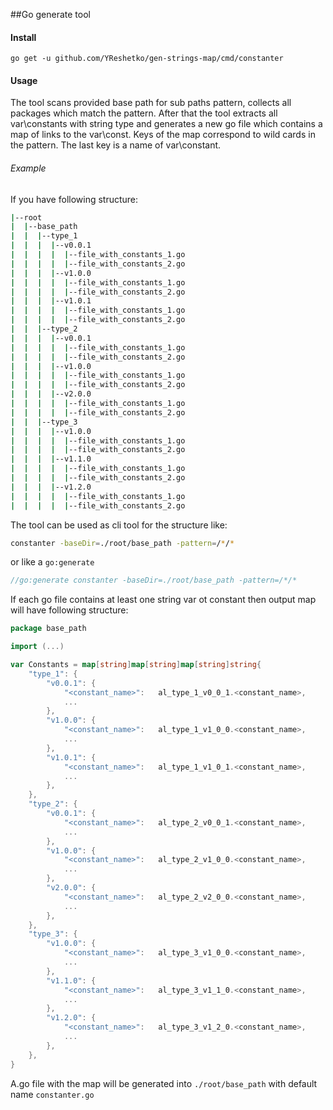 
##Go generate tool

#### Install
```shell script
go get -u github.com/YReshetko/gen-strings-map/cmd/constanter
```

#### Usage
The tool scans provided base path for sub paths pattern, collects all packages which match the pattern.
After that the tool extracts all var\constants with string type and generates a new go file which contains a map of links to the var\const.
Keys of the map correspond to wild cards in the pattern. The last key is a name of var\constant.
###### Example
If you have following structure:
```bash
|--root
|  |--base_path
|  |  |--type_1
|  |  |  |--v0.0.1
|  |  |  |  |--file_with_constants_1.go
|  |  |  |  |--file_with_constants_2.go
|  |  |  |--v1.0.0
|  |  |  |  |--file_with_constants_1.go
|  |  |  |  |--file_with_constants_2.go
|  |  |  |--v1.0.1
|  |  |  |  |--file_with_constants_1.go
|  |  |  |  |--file_with_constants_2.go
|  |  |--type_2
|  |  |  |--v0.0.1
|  |  |  |  |--file_with_constants_1.go
|  |  |  |  |--file_with_constants_2.go
|  |  |  |--v1.0.0
|  |  |  |  |--file_with_constants_1.go
|  |  |  |  |--file_with_constants_2.go
|  |  |  |--v2.0.0
|  |  |  |  |--file_with_constants_1.go
|  |  |  |  |--file_with_constants_2.go
|  |  |--type_3
|  |  |  |--v1.0.0
|  |  |  |  |--file_with_constants_1.go
|  |  |  |  |--file_with_constants_2.go
|  |  |  |--v1.1.0
|  |  |  |  |--file_with_constants_1.go
|  |  |  |  |--file_with_constants_2.go
|  |  |  |--v1.2.0
|  |  |  |  |--file_with_constants_1.go
|  |  |  |  |--file_with_constants_2.go
```
The tool can be used as cli tool for the structure like:
```bash
constanter -baseDir=./root/base_path -pattern=/*/*
```
or like a `go:generate`
```go
//go:generate constanter -baseDir=./root/base_path -pattern=/*/*
```
If each go file contains at least one string var ot constant then output map will have following structure:
```go
package base_path

import (...)

var Constants = map[string]map[string]map[string]string{
	"type_1": {
		"v0.0.1": {
			"<constant_name>":   al_type_1_v0_0_1.<constant_name>,
			...
		},
		"v1.0.0": {
			"<constant_name>":   al_type_1_v1_0_0.<constant_name>,
			...
		},
		"v1.0.1": {
			"<constant_name>":   al_type_1_v1_0_1.<constant_name>,
			...
		},
	},
	"type_2": {
		"v0.0.1": {
			"<constant_name>":   al_type_2_v0_0_1.<constant_name>,
			...
		},
		"v1.0.0": {
			"<constant_name>":   al_type_2_v1_0_0.<constant_name>,
			...
		},
		"v2.0.0": {
			"<constant_name>":   al_type_2_v2_0_0.<constant_name>,
			...
		},
	},
	"type_3": {
		"v1.0.0": {
			"<constant_name>":   al_type_3_v1_0_0.<constant_name>,
			...
		},
		"v1.1.0": {
			"<constant_name>":   al_type_3_v1_1_0.<constant_name>,
			...
		},
		"v1.2.0": {
			"<constant_name>":   al_type_3_v1_2_0.<constant_name>,
			...
		},
	},
}
```

A.go file with the map will be generated into `./root/base_path` with default name `constanter.go`

